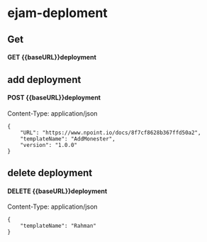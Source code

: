 # ejam-deploment

## Get
#### GET {{baseURL}}deployment



## add deployment
#### POST {{baseURL}}deployment

Content-Type: application/json

```
{
    "URL": "https://www.npoint.io/docs/8f7cf8628b367ffd50a2",
    "templateName": "AddMonester",
    "version": "1.0.0"
}
```




## delete deployment

#### DELETE  {{baseURL}}deployment

Content-Type: application/json

```
{
    "templateName": "Rahman"
}
```